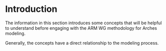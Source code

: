 
# Introduction

The information in this section introduces some concepts that will be helpful to understand before engaging with the ARM WG methodology for Arches modeling.

Generally, the concepts have a direct relationship to the modeling process.

